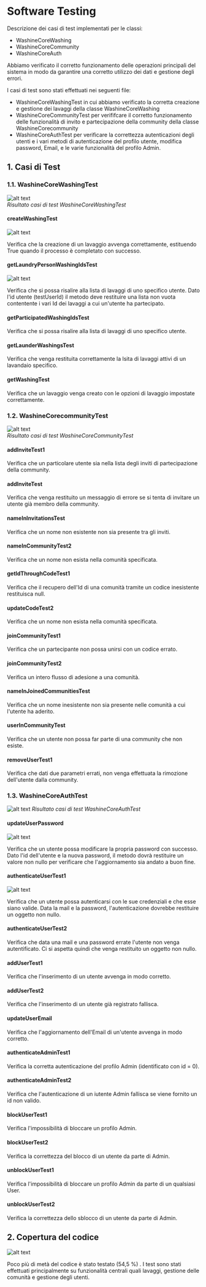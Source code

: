 # Software Testing 

Descrizione dei casi di test implementati per le classi:
- WashineCoreWashing
- WashineCoreCommunity
- WashineCoreAuth

Abbiamo verificato il corretto funzionamento delle operazioni principali del sistema in modo da garantire una corretto utilizzo dei dati e gestione degli errori.

I casi di test sono stati effettuati nei seguenti file:
- WashineCoreWashingTest in cui abbiamo verificato la corretta creazione e gestione dei lavaggi della classe WashineCoreWashing
- WashineCoreCommunityTest per verififcare il corretto funzionamento delle funzionalità di invito e partecipazione della community della classe WashineCorecommunity
- WashineCoreAuthTest per verificare la correttezza autenticazioni degli utenti e i vari metodi di autenticazione del profilo utente, modifica password, Email, e le varie funzionalità del profilo Admin. 

## 1. Casi di Test  

### 1.1. WashineCoreWashingTest

![alt text](https://github.com/UniGiu/Washine/blob/main/docs/Immagini/WashineCoreWashingTest.png)  
*Risultato casi di test WashineCoreWashingTest*

#### createWashingTest

![alt text](https://github.com/UniGiu/Washine/blob/main/docs/Immagini/createWashingTest.png) 

Verifica che la creazione di un lavaggio avvenga correttamente, estituendo True quando il processo è completato con successo.  

#### getLaundryPersonWashingIdsTest  

![alt text](https://github.com/UniGiu/Washine/blob/main/docs/Immagini/ListWashingTest.png) 

Verifica che si possa risalire alla lista di lavaggi di uno specifico utente. Dato l'id utente (testUserId) il metodo deve restituire una lista non vuota contentente i vari Id dei lavaggi a cui un'utente ha partecipato.  

#### getParticipatedWashingIdsTest  
Verifica che si possa risalire alla lista di lavaggi di uno specifico utente. 

#### getLaunderWashingsTest  
Verifica che venga restituita correttamente la lsita di lavaggi attivi di un lavandaio specifico.  

#### getWashingTest  
Verifica che un lavaggio venga creato con le opzioni di lavaggio impostate correttamente. 

### 1.2. WashineCorecommunityTest  

![alt text](https://github.com/UniGiu/Washine/blob/main/docs/Immagini/WashineCoreCommunityTest.png)  
*Risultato casi di test WashineCoreCommunityTest*

#### addInviteTest1
Verifica che un particolare utente sia nella lista degli inviti di partecipazione della community.
#### addInviteTest
Verifica che venga restituito un messaggio di errore se si tenta di invitare un utente già membro della community.  
#### nameInInvitationsTest
Verifica che un nome non esistente non sia presente tra gli inviti. 
#### nameInCommunityTest2  
Verifica che un nome non esista nella comunità specificata.   
#### getIdThroughCodeTest1
Verifica che il recupero dell'Id di una comunità tramite un codice inesistente restituisca null. 
#### updateCodeTest2
Verifica che un nome non esista nella comunità specificata.   
#### joinCommunityTest1  
Verifica che un partecipante non possa unirsi con un codice errato.
#### joinCommunityTest2
Verifica un intero flusso di adesione a una comunità.
#### nameInJoinedCommunitiesTest
Verifica che un nome inesistente non sia presente nelle comunità a cui l'utente ha aderito.
#### userInCommunityTest
Verifica che un utente non possa far parte di una community che non esiste.
#### removeUserTest1
Verifica che dati due parametri errati, non venga effettuata la rimozione dell'utente dalla community. 

### 1.3. WashineCoreAuthTest

![alt text](https://github.com/UniGiu/Washine/blob/main/docs/Immagini/WashineCoreAuthTest.png)
*Risultato casi di test WashineCoreAuthTest*

#### updateUserPassword  

![alt text](https://github.com/UniGiu/Washine/blob/main/docs/Immagini/UpdatePw.png)  

Verifica che un utente possa modificare la propria password con successo.
Dato l'id dell'utente e la nuova password, il metodo dovrà restituire un valore non nullo per verificare che l'aggiornamento sia andato a buon fine. 

#### authenticateUserTest1

![alt text](https://github.com/UniGiu/Washine/blob/main/docs/Immagini/AuthUser.png)

Verifica che un utente possa autenticarsi con le sue credenziali e che esse siano valide.
Data la mail e la password, l'autenticazione dovrebbe restituire un oggetto non nullo.

#### authenticateUserTest2  
Verifica che data una mail e una password errate l'utente non venga autentificato.
Ci si aspetta quindi che venga restituito un oggetto non nullo.  
#### addUserTest1  
Verifica che l'inserimento di un utente avvenga in modo corretto.  

#### addUserTest2  
Verifica che l'inserimento di un utente già registrato fallisca.  

#### updateUserEmail  
Verifica che l'aggiornamento dell'Email di un'utente avvenga in modo corretto. 

#### authenticateAdminTest1  
Verifica la corretta autenticazione del profilo Admin (identificato con id = 0).  

#### authenticateAdminTest2  
Verifica che l'autenticazione di un iutente Admin fallisca se viene fornito un id non valido.  

#### blockUserTest1  
Verifica l'impossibilità di bloccare un profilo Admin.  

#### blockUserTest2  
Verifica la correttezza del blocco di un utente da parte di Admin.  

#### unblockUserTest1  
Verifica l'impossibilità di bloccare un profilo Admin da parte di un qualsiasi User.  

#### unblockUserTest2
Verifica la correttezza dello sblocco di un utente da parte di Admin.  


## 2. Copertura del codice 

![alt text](https://github.com/UniGiu/Washine/blob/main/docs/Immagini/CoverageCore.png)

Poco più di metà del codice è stato testato (54,5 %) . I test sono stati effettuati principalmente su funzionalità centrali quali lavaggi, gestione delle comunità e gestione degli utenti.
